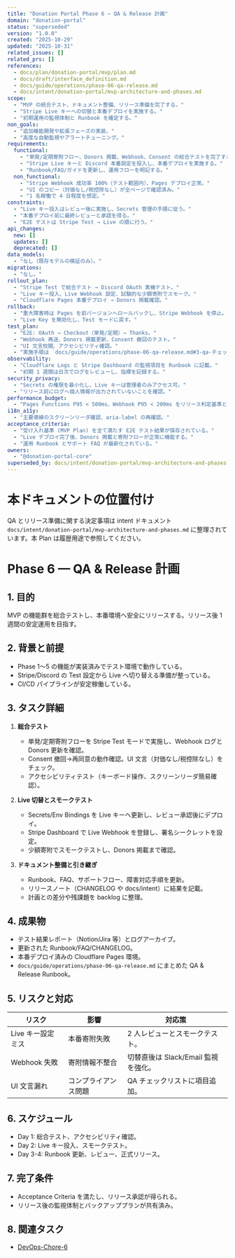 ```yaml
---
title: "Donation Portal Phase 6 — QA & Release 計画"
domain: "donation-portal"
status: "superseded"
version: "1.0.0"
created: "2025-10-29"
updated: "2025-10-31"
related_issues: []
related_prs: []
references:
  - docs/plan/donation-portal/mvp/plan.md
  - docs/draft/interface_definition.md
  - docs/guide/operations/phase-06-qa-release.md
  - docs/intent/donation-portal/mvp-architecture-and-phases.md
scope:
  - "MVP の統合テスト、ドキュメント整備、リリース準備を完了する。"
  - "Stripe Live キーへの切替と本番デプロイを実施する。"
  - "初期運用の監視体制と Runbook を確定する。"
non_goals:
  - "追加機能開発や拡張フェーズの実装。"
  - "高度な自動監視やアラートチューニング。"
requirements:
  functional:
    - "単発/定期寄附フロー、Donors 掲載、Webhook、Consent の総合テストを完了する。"
    - "Stripe Live キーと Discord 本番設定を投入し、本番デプロイを実施する。"
    - "Runbook/FAQ/ガイドを更新し、運用フローを明記する。"
  non_functional:
    - "Stripe Webhook 成功率 100%（テスト範囲内）、Pages デプロイ正常。"
    - "UI のコピー（対価なし/税控除なし）が全ページで確認済み。"
    - "1 名稼働で 4 日程度を想定。"
constraints:
  - "Live キー投入はレビュー後に実施し、Secrets 管理の手順に従う。"
  - "本番デプロイ前に最終レビューと承認を得る。"
  - "E2E テストは Stripe Test → Live の順に行う。"
api_changes:
  new: []
  updates: []
  deprecated: []
data_models:
  - "なし（既存モデルの検証のみ）。"
migrations:
  - "なし。"
rollout_plan:
  - "Stripe Test で総合テスト → Discord OAuth 実機テスト。"
  - "Live キー投入、Live Webhook 設定、試験的な少額寄附でスモーク。"
  - "Cloudflare Pages 本番デプロイ → Donors 掲載確認。"
rollback:
  - "重大障害時は Pages を前バージョンへロールバックし、Stripe Webhook を停止。"
  - "Live Key を無効化し、Test モードに戻す。"
test_plan:
  - "E2E: OAuth → Checkout（単発/定期）→ Thanks。"
  - "Webhook 再送、Donors 掲載更新、Consent 撤回のテスト。"
  - "UI 文言校閲、アクセシビリティ確認。"
  - "実施手順は `docs/guide/operations/phase-06-qa-release.md#3-qa-チェックリスト` を参照。"
observability:
  - "Cloudflare Logs と Stripe Dashboard の監視項目を Runbook に記載。"
  - "初期 1 週間は日次でログをレビューし、指標を記録する。"
security_privacy:
  - "Secrets の権限を最小化し、Live キーは管理者のみアクセス可。"
  - "リリース前にログへ個人情報が出力されていないことを確認。"
performance_budget:
  - "Pages Functions P95 < 500ms、Webhook P95 < 200ms をリリース判定基準とする。"
i18n_a11y:
  - "主要導線のスクリーンリーダ確認、aria-label の再確認。"
acceptance_criteria:
  - "受け入れ基準 (MVP Plan) を全て満たす E2E テスト結果が保存されている。"
  - "Live デプロイ完了後、Donors 掲載と寄附フローが正常に機能する。"
  - "運用 Runbook とサポート FAQ が最新化されている。"
owners:
  - "@donation-portal-core"
superseded_by: docs/intent/donation-portal/mvp-architecture-and-phases.md
---
```


# 本ドキュメントの位置付け

QA とリリース準備に関する決定事項は intent ドキュメント `docs/intent/donation-portal/mvp-architecture-and-phases.md` に整理されています。本 Plan は履歴用途で参照してください。

# Phase 6 — QA & Release 計画

## 1. 目的

MVP の機能群を総合テストし、本番環境へ安全にリリースする。リリース後 1 週間の安定運用を目指す。

## 2. 背景と前提

- Phase 1〜5 の機能が実装済みでテスト環境で動作している。
- Stripe/Discord の Test 設定から Live へ切り替える準備が整っている。
- CI/CD パイプラインが安定稼働している。

## 3. タスク詳細

1. **総合テスト**
   - 単発/定期寄附フローを Stripe Test モードで実施し、Webhook ログと Donors 更新を確認。
   - Consent 撤回→再同意の動作確認。UI 文言（対価なし/税控除なし）をチェック。
   - アクセシビリティテスト（キーボード操作、スクリーンリーダ簡易確認）。

2. **Live 切替とスモークテスト**
   - Secrets/Env Bindings を Live キーへ更新し、レビュー承認後にデプロイ。
   - Stripe Dashboard で Live Webhook を登録し、署名シークレットを設定。
   - 少額寄附でスモークテストし、Donors 掲載まで確認。

3. **ドキュメント整備と引き継ぎ**
   - Runbook、FAQ、サポートフロー、障害対応手順を更新。
   - リリースノート（CHANGELOG や docs/intent）に結果を記載。
   - 計画との差分や残課題を backlog に整理。

## 4. 成果物

- テスト結果レポート（Notion/Jira 等）とログアーカイブ。
- 更新された Runbook/FAQ/CHANGELOG。
- 本番デプロイ済みの Cloudflare Pages 環境。
- `docs/guide/operations/phase-06-qa-release.md` にまとめた QA & Release Runbook。

## 5. リスクと対応

| リスク | 影響 | 対応策 |
| --- | --- | --- |
| Live キー設定ミス | 本番寄附失敗 | 2 人レビューとスモークテスト。 |
| Webhook 失敗 | 寄附情報不整合 | 切替直後は Slack/Email 監視を強化。 |
| UI 文言漏れ | コンプライアンス問題 | QA チェックリストに項目追加。 |

## 6. スケジュール

- Day 1: 総合テスト、アクセシビリティ確認。
- Day 2: Live キー投入、スモークテスト。
- Day 3-4: Runbook 更新、レビュー、正式リリース。

## 7. 完了条件

- Acceptance Criteria を満たし、リリース承認が得られる。
- リリース後の監視体制とバックアッププランが共有済み。

## 8. 関連タスク

- [DevOps-Chore-6](../../../../TODO.md#devops-chore-6)
